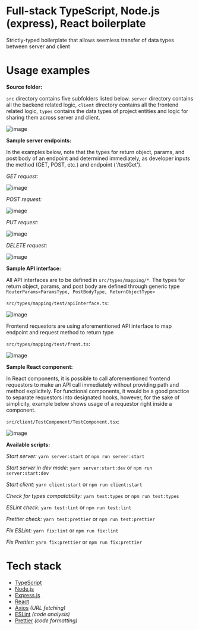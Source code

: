 # Full-stack TypeScript, Node.js (express), React boilerplate

Strictly-typed boilerplate that allows seemless transfer of data types between server and client

# Usage examples

**Source folder:**

`src` directory contains five subfolders listed below. `server` directory contains all the backend related logic, `client` directory contains all the frontend related logic, `types` contains the data types of project entities and logic for sharing them across server and client. 

![image](https://user-images.githubusercontent.com/42556944/104791543-6e7a7a80-579b-11eb-8cdb-cdf3f1de9bbd.png)

**Sample server endpoints:**

In the examples below, note that the types for return object, params, and post body of an endpoint and determined immediately, as developer inputs the method (GET, POST, etc.) and endpoint ('/testGet'). 

*GET request:*

![image](https://user-images.githubusercontent.com/42556944/104791813-56572b00-579c-11eb-9453-0e3eada3cfca.png)

*POST request:*

![image](https://user-images.githubusercontent.com/42556944/104792003-22303a00-579d-11eb-8768-30e734a725dc.png)

*PUT request:*

![image](https://user-images.githubusercontent.com/42556944/104792028-3d02ae80-579d-11eb-9fc8-5b21988ddecf.png)

*DELETE request:*

![image](https://user-images.githubusercontent.com/42556944/104792043-50157e80-579d-11eb-8c66-656f974825ce.png)

**Sample API interface:**

All API interfaces are to be defined in `src/types/mapping/*`. The types for return object, params, and post body are defined through generic type `RouterParams<ParamsType, PostBodyType, ReturnObjectType>`

`src/types/mapping/test/apiInterface.ts`:

![image](https://user-images.githubusercontent.com/42556944/104792247-0aa58100-579e-11eb-8223-4e1457e21e5b.png)

Frontend requestors are using aforementioned API interface to map endpoint and request method to return type

`src/types/mapping/test/front.ts`:

![image](https://user-images.githubusercontent.com/42556944/104792373-74be2600-579e-11eb-8262-0c8fcb10b347.png)

**Sample React component:**

In React components, it is possible to call aforementioned frontend requestors to make an API call immediately without providing path and method explicitely. For functional components, it would be a good practice to separate requestors into designated hooks, however, for the sake of simplicity, example below shows usage of a requestor right inside a component.

`src/client/TestComponent/TestComponent.tsx`:

![image](https://user-images.githubusercontent.com/42556944/104792594-28271a80-579f-11eb-929d-57bc54b043f8.png)

**Available scripts:**

*Start server:* `yarn server:start` or `npm run server:start`

*Start server in dev mode:* `yarn server:start:dev` or `npm run server:start:dev`

*Start client:* `yarn client:start` or `npm run client:start`

*Check for types compatability:* `yarn test:types` or `npm run test:types`

*ESLint check:* `yarn test:lint` or `npm run test:lint`

*Prettier check:* `yarn test:prettier` or `npm run test:prettier`

*Fix ESLint:* `yarn fix:lint` or `npm run fix:lint`

*Fix Prettier:* `yarn fix:prettier` or `npm run fix:prettier`


# Tech stack

- [TypeScript](https://github.com/microsoft/TypeScript)
- [Node.js](https://nodejs.org/)
- [Express.js](https://expressjs.com/)
- [React](https://reactjs.org/)
- [Axios](https://github.com/axios/axios) _(URL fetching)_
- [ESLint](https://eslint.org/) _(code analysis)_
- [Prettier](https://prettier.io/) _(code formatting)_
